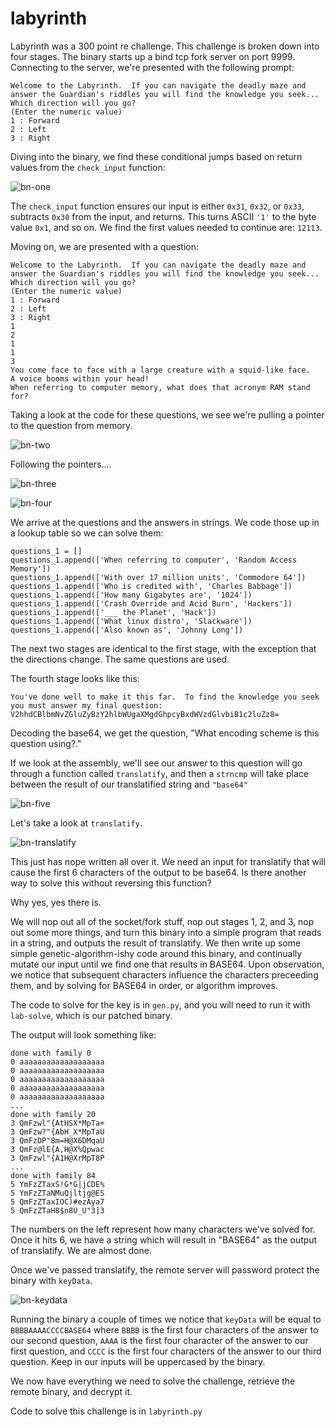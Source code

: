 # labyrinth

Labyrinth was a 300 point re challenge. This challenge is broken down into four stages. The binary starts up a bind tcp fork server on port 9999. Connecting to the server, we're presented with the following prompt:

```
Welcome to the Labyrinth.  If you can navigate the deadly maze and answer the Guardian's riddles you will find the knowledge you seek...
Which direction will you go?
(Enter the numeric value)
1 : Forward
2 : Left
3 : Right
```

Diving into the binary, we find these conditional jumps based on return values from the `check_input` function:

![bn-one](https://github.com/CyberKittenAttackSquad/writeups/raw/master/jcc2016/re/labyrinth/images/scaled/bn-one.png)

The `check_input` function ensures our input is either `0x31`, `0x32`, or `0x33`, subtracts `0x30` from the input, and returns. This turns ASCII `'1'` to the byte value `0x1`, and so on. We find the first values needed to continue are: `12113`.

Moving on, we are presented with a question:

```
Welcome to the Labyrinth.  If you can navigate the deadly maze and answer the Guardian's riddles you will find the knowledge you seek...
Which direction will you go?
(Enter the numeric value)
1 : Forward
2 : Left
3 : Right
1
2
1
1
3
You come face to face with a large creature with a squid-like face.
A voice booms within your head!
When referring to computer memory, what does that acronym RAM stand for?
```

Taking a look at the code for these questions, we see we're pulling a pointer to the question from memory.

![bn-two](https://github.com/CyberKittenAttackSquad/writeups/raw/master/jcc2016/re/labyrinth/images/scaled/bn-two.png)

Following the pointers....

![bn-three](https://github.com/CyberKittenAttackSquad/writeups/raw/master/jcc2016/re/labyrinth/images/scaled/bn-three.png)

![bn-four](https://github.com/CyberKittenAttackSquad/writeups/raw/master/jcc2016/re/labyrinth/images/scaled/bn-four.png)

We arrive at the questions and the answers in strings. We code those up in a lookup table so we can solve them:

```
questions_1 = []
questions_1.append(['When referring to computer', 'Random Access Memory'])
questions_1.append(['With over 17 million units', 'Commodore 64'])
questions_1.append(['Who is credited with', 'Charles Babbage'])
questions_1.append(['How many Gigabytes are', '1024'])
questions_1.append(['Crash Override and Acid Burn', 'Hackers'])
questions_1.append(['___ the Planet', 'Hack'])
questions_1.append(['What linux distro', 'Slackware'])
questions_1.append(['Also known as', 'Johnny Long'])
```

The next two stages are identical to the first stage, with the exception that the directions change. The same questions are used.

The fourth stage looks like this:

```
You've done well to make it this far.  To find the knowledge you seek you must answer my final question:
V2hhdCBlbmNvZGluZyBzY2hlbWUgaXMgdGhpcyBxdWVzdGlvbiB1c2luZz8=
```

Decoding the base64, we get the question, "What encoding scheme is this question using?."

If we look at the assembly, we'll see our answer to this question will go through a function called `translatify`, and then a `strncmp` will take place between the result of our translatified string and `"base64"`

![bn-five](https://github.com/CyberKittenAttackSquad/writeups/raw/master/jcc2016/re/labyrinth/images/scaled/bn-five.png)

Let's take a look at `translatify`.

![bn-translatify](https://github.com/CyberKittenAttackSquad/writeups/raw/master/jcc2016/re/labyrinth/images/scaled/bn-translatify.png)

This just has nope written all over it. We need an input for translatify that will cause the first 6 characters of the output to be base64. Is there another way to solve this without reversing this function?

Why yes, yes there is.

We will nop out all of the socket/fork stuff, nop out stages 1, 2, and 3, nop out some more things, and turn this binary into a simple program that reads in a string, and outputs the result of translatify. We then write up some simple genetic-algorithm-ishy code around this binary, and continually mutate our input until we find one that results in BASE64. Upon observation, we notice that subsequent characters influence the characters preceeding them, and by solving for BASE64 in order, or algorithm improves.

The code to solve for the key is in `gen.py`, and you will need to run it with `lab-solve`, which is our patched binary.

The output will look something like:

```
done with family 0
0 aaaaaaaaaaaaaaaaaaa
0 aaaaaaaaaaaaaaaaaaa
0 aaaaaaaaaaaaaaaaaaa
0 aaaaaaaaaaaaaaaaaaa
0 aaaaaaaaaaaaaaaaaaa
...
done with family 20
3 QmFzwl"{AtHSX*MpTa+
3 QmFzw?"{AbH_X*MpTaU
3 QmFzDP"8m=H@X6DMqaU
3 QmFz@lE{A,H@X%Qpwac
3 QmFzwl"{A1H@XrMpT8P
...
done with family 84
5 YmFzZTaxS!G*G|jCDE%
5 YmFzZTaNMuQjltjg@ES
5 QmFzZTaxIOC)#ezAya7
5 QmFzZTaH8$n8U_U"3]3
```

The numbers on the left represent how many characters we've solved for. Once it hits 6, we have a string which will result in "BASE64" as the output of translatify. We are almost done.

Once we've passed translatify, the remote server will password protect the binary with `keyData`.

![bn-keydata](https://github.com/CyberKittenAttackSquad/writeups/raw/master/jcc2016/re/labyrinth/images/scaled/bn-keydata.png)

Running the binary a couple of times we notice that `keyData` will be equal to `BBBBAAAACCCCBASE64` where `BBBB` is the first four characters of the answer to our second question, `AAAA` is the first four character of the answer to our first question, and `CCCC` is the first four characters of the answer to our third question. Keep in our inputs will be uppercased by the binary.

We now have everything we need to solve the challenge, retrieve the remote binary, and decrypt it.

Code to solve this challenge is in `labyrinth.py`